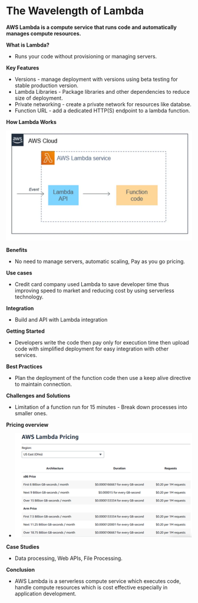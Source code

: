 # The Wavelength of Lambda

**AWS Lambda is a compute service that runs code and automatically manages compute resources.**

**What is Lambda?**
-  Runs your code without provisioning or managing servers.

**Key Features**
-   Versions - manage deployment with versions using beta testing for stable production version.
-   Lambda Libraries - Package libraries and other dependencies to reduce size of deployment.
-   Private networking - create a private network for resources like databse.
-   Function URL - add a dedicated HTTP(S) endpoint to a lambda function.

**How Lambda Works**

![screenshot](/Ninjas/Masterclass-05Norvic/Day%2004/Assets/HowLambdaWorks.png)

**Benefits**
-   No need to manage servers, automatic scaling, Pay as you go pricing.

**Use cases**
-  Credit card company used Lambda to save developer time thus improving speed to market and reducing cost by using serverless technology.

**Integration**
-   Build and API with Lambda integration

**Getting Started**
-   Developers write the code then pay only for execution time then upload code with simplified deployment for easy integration with other services.

**Best Practices**
-   Plan the deployment of the function code then use a keep alive directive to maintain connection. 

**Challenges and Solutions**
-   Limitation of a function run for 15 minutes - Break down processes into smaller ones.

**Pricing overview**
-   ![screenshot](/Ninjas/Masterclass-05Norvic/Day%2004/Assets/LambdaPricing.png)

**Case Studies**
-   Data processing, Web APIs, File Processing.

**Conclusion**
-   AWS Lambda is a serverless compute service which executes code, handle compute resources which is cost effective especially in application development.
